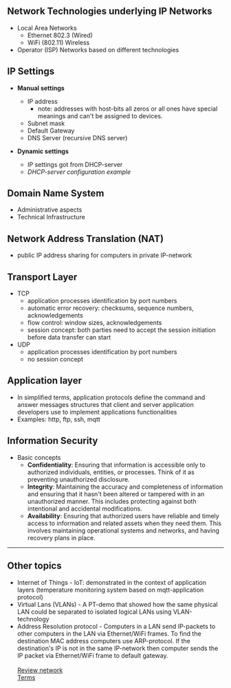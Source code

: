 ## Network Technologies underlying IP Networks
- Local Area Networks
  - Ethernet 802.3 (Wired)
  - WiFi (802.11) Wireless
- Operator (ISP) Networks based on different technologies


## IP Settings
- **Manual settings**
  - IP address  
    - note: addresses with host-bits all zeros or all ones have special meanings and can't be assigned to devices.
  - Subnet mask
  - Default Gateway
  - DNS Server (recursive DNS server)

- **Dynamic settings**
  - IP settings got from DHCP-server
  - _DHCP-server configuration example_

## Domain Name System
- Administrative aspects
- Technical Infrastructure

## Network Address Translation (NAT)
- public IP address sharing for computers in private IP-network

## Transport Layer
- TCP
  - application processes identification by port numbers
  - automatic error recovery: checksums, sequence numbers, acknowledgements
  - flow control: window sizes, acknowledgements
  - session concept: both parties need to accept the session initiation before data transfer can start
- UDP
  - application processes identification by port numbers
  - no session concept
 
## Application layer
- In simplified terms, application protocols define the command and answer messages structures that client and server application developers use to implement applications functionalities
- Examples: http, ftp, ssh, mqtt

## Information Security  
- Basic concepts
  - **Confidentiality**: Ensuring that information is accessible only to authorized individuals, entities, or processes. Think of it as preventing unauthorized disclosure.
  - **Integrity**: Maintaining the accuracy and completeness of information and ensuring that it hasn't been altered or tampered with in an unauthorized manner. This includes protecting against both intentional and accidental modifications.
  - **Availability**: Ensuring that authorized users have reliable and timely access to information and related assets when they need them. This involves maintaining operational systems and networks, and having recovery plans in place.
 
-----

## Other topics
- Internet of Things - IoT: demonstrated in the context of application layers (temperature monitoring system based on mqtt-application protocol)
- Virtual Lans (VLANs) - A PT-demo that showed how the same physical LAN could be separated to isolated logical LANs using VLAN-technology
- Address Resolution protocol - Computers in a LAN send IP-packets to other computers in the LAN via Ethernet/WiFi frames. To find the destination MAC address computers use ARP-protocol. If the destination's IP is not in the same IP-network then computer sends the IP packet via Ethernet/WiFi frame to default gateway.
<br><br>
[Review network](reviewnetwork.md)   
[Terms](https://lxcentria.westeurope.cloudapp.azure.com/courses/ipnetworks/#_Toc77593365)  

